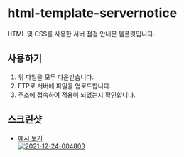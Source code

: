 # html-template-servernotice
HTML 및 CSS를 사용한 서버 점검 안내문 템플릿입니다.

## 사용하기
1. 위 파일을 모두 다운받습니다.
2. FTP로 서버에 파일을 업로드합니다.
3. 주소에 접속하여 적용이 되었는지 확인합니다.

## 스크린샷
* <a href="https://seongpark.github.io/html-template-servernotice">예시 보기</a><br>
<a href="https://ibb.co/nrS7ScW"><img src="https://i.ibb.co/1ZxrxqS/2021-12-24-004803.png" alt="2021-12-24-004803" border="0"></a>
